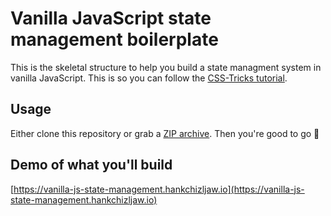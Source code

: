 # Vanilla JavaScript state management boilerplate

This is the skeletal structure to help you build a state managment system in vanilla JavaScript. This is so you can follow the [CSS-Tricks tutorial](https://css-tricks.com/build-a-state-management-system-with-vanilla-javascript).

## Usage

Either clone this repository or grab a [ZIP archive](https://github.com/hankchizljaw/vanilla-js-state-management-boilerplate/archive/master.zip). Then you're good to go 🚀

## Demo of what you'll build

[https://vanilla-js-state-management.hankchizljaw.io](https://vanilla-js-state-management.hankchizljaw.io)
